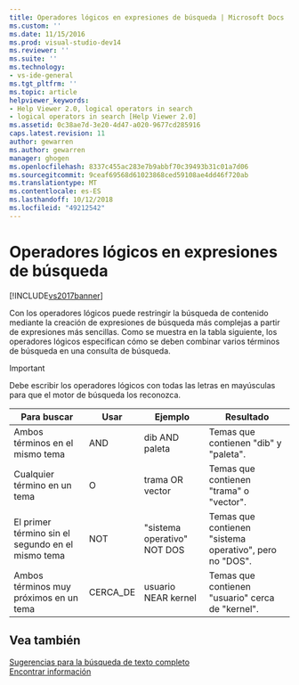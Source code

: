 ```yaml
---
title: Operadores lógicos en expresiones de búsqueda | Microsoft Docs
ms.custom: ''
ms.date: 11/15/2016
ms.prod: visual-studio-dev14
ms.reviewer: ''
ms.suite: ''
ms.technology:
- vs-ide-general
ms.tgt_pltfrm: ''
ms.topic: article
helpviewer_keywords:
- Help Viewer 2.0, logical operators in search
- logical operators in search [Help Viewer 2.0]
ms.assetid: 0c38ae7d-3e20-4d47-a020-9677cd285916
caps.latest.revision: 11
author: gewarren
ms.author: gewarren
manager: ghogen
ms.openlocfilehash: 8337c455ac283e7b9abbf70c39493b31c01a7d06
ms.sourcegitcommit: 9ceaf69568d61023868ced59108ae4dd46f720ab
ms.translationtype: MT
ms.contentlocale: es-ES
ms.lasthandoff: 10/12/2018
ms.locfileid: "49212542"
---
```

# <a name="logical-operators-in-search-expressions"></a>Operadores lógicos en expresiones de búsqueda
[!INCLUDE[vs2017banner](../includes/vs2017banner.md)]

Con los operadores lógicos puede restringir la búsqueda de contenido mediante la creación de expresiones de búsqueda más complejas a partir de expresiones más sencillas. Como se muestra en la tabla siguiente, los operadores lógicos especifican cómo se deben combinar varios términos de búsqueda en una consulta de búsqueda.  
  
> [!IMPORTANT]
>  Debe escribir los operadores lógicos con todas las letras en mayúsculas para que el motor de búsqueda los reconozca.  
  
|Para buscar|Usar|Ejemplo|Resultado|  
|-------------------|---------|-------------|------------|  
|Ambos términos en el mismo tema|AND|dib AND paleta|Temas que contienen "dib" y "paleta".|  
|Cualquier término en un tema|O|trama OR vector|Temas que contienen "trama" o "vector".|  
|El primer término sin el segundo en el mismo tema|NOT|"sistema operativo" NOT DOS|Temas que contienen "sistema operativo", pero no "DOS".|  
|Ambos términos muy próximos en un tema|CERCA_DE|usuario NEAR kernel|Temas que contienen "usuario" cerca de "kernel".|  
  
## <a name="see-also"></a>Vea también  
 [Sugerencias para la búsqueda de texto completo](../ide/full-text-search-tips.md)   
 [Encontrar información](../ide/locate-information.md)




